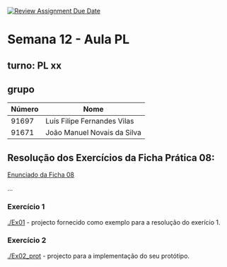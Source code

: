[![Review Assignment Due Date](https://classroom.github.com/assets/deadline-readme-button-24ddc0f5d75046c5622901739e7c5dd533143b0c8e959d652212380cedb1ea36.svg)](https://classroom.github.com/a/zw6wNNhj)
# Semana 12 - Aula PL

## turno:  PL xx

## grupo

| Número  |             Nome             |
| ------- | ---------------------------- |
| 91697   | Luís Filipe Fernandes Vilas  |
| 91671   | João Manuel Novais da Silva  |

## Resolução dos Exercícios da Ficha Prática 08:

[Enunciado da Ficha 08](https://elearning.uminho.pt/bbcswebdav/pid-1342185-dt-content-rid-6885809_1/courses/2223.J306N1_2/Ficha%20IPM%2008.pdf)

...

### Exercício 1

[./Ex01](./Ex01)
    - projecto fornecido como exemplo para a resolução do exerício 1.

### Exercício 2

[./Ex02_prot](./Ex02_prot)
    - projecto para a implementação do seu protótipo.
    
